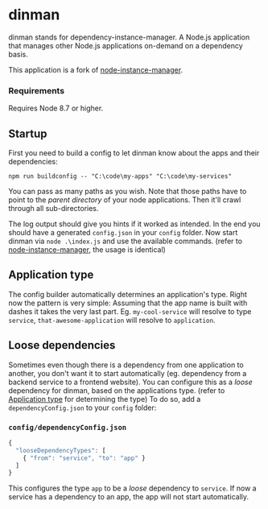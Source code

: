 # dinman
dinman stands for dependency-instance-manager. A Node.js application that manages other Node.js applications on-demand on a dependency basis.

This application is a fork of [node-instance-manager](https://github.com/kihenkel/node-instance-manager "node-instance-manager").

### Requirements
Requires Node 8.7 or higher.

## Startup
First you need to build a config to let dinman know about the apps and their dependencies:

`npm run buildconfig -- "C:\code\my-apps" "C:\code\my-services"`

You can pass as many paths as you wish. Note that those paths have to point to the *parent directory* of your node applications. Then it'll crawl through all sub-directories.

The log output should give you hints if it worked as intended. In the end you should have a generated `config.json` in your `config` folder.
Now start dinman via `node .\index.js` and use the available commands. (refer to [node-instance-manager](https://github.com/kihenkel/node-instance-manager "node-instance-manager"), the usage is identical)

## <a name="applicationType"></a>Application type
The config builder automatically determines an application's type. Right now the pattern is very simple:
Assuming that the app name is built with dashes it takes the very last part. Eg. `my-cool-service` will resolve to type `service`, `that-awesome-application` will resolve to `application`.

## Loose dependencies
Sometimes even though there is a dependency from one application to another, you don't want it to start automatically (eg. dependency from a backend service to a frontend website).
You can configure this as a *loose* dependency for dinman, based on the applications type. (refer to [Application type](#applicationType) for determining the type)
To do so, add a `dependencyConfig.json` to your `config` folder:

### `config/dependencyConfig.json`
```javascript
{
  "looseDependencyTypes": [
    { "from": "service", "to": "app" }
  ]
}
```

This configures the type `app` to be a *loose* dependency to `service`. If now a service has a dependency to an app, the app will not start automatically.